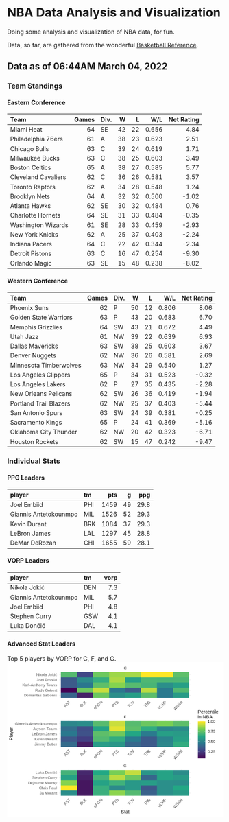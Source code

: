 # NBA Data Analysis and Visualization

Doing some analysis and visualization of NBA data, for fun.

Data, so far, are gathered from the wonderful [Basketball
Reference](https://www.basketball-reference.com/).

## Data as of 06:44AM March 04, 2022

### Team Standings

#### Eastern Conference

| Team                | Games | Div. |  W |  L |   W/L | Net Rating |
| :------------------ | ----: | :--- | -: | -: | ----: | ---------: |
| Miami Heat          |    64 | SE   | 42 | 22 | 0.656 |       4.84 |
| Philadelphia 76ers  |    61 | A    | 38 | 23 | 0.623 |       2.51 |
| Chicago Bulls       |    63 | C    | 39 | 24 | 0.619 |       1.71 |
| Milwaukee Bucks     |    63 | C    | 38 | 25 | 0.603 |       3.49 |
| Boston Celtics      |    65 | A    | 38 | 27 | 0.585 |       5.77 |
| Cleveland Cavaliers |    62 | C    | 36 | 26 | 0.581 |       3.57 |
| Toronto Raptors     |    62 | A    | 34 | 28 | 0.548 |       1.24 |
| Brooklyn Nets       |    64 | A    | 32 | 32 | 0.500 |     \-1.02 |
| Atlanta Hawks       |    62 | SE   | 30 | 32 | 0.484 |       0.76 |
| Charlotte Hornets   |    64 | SE   | 31 | 33 | 0.484 |     \-0.35 |
| Washington Wizards  |    61 | SE   | 28 | 33 | 0.459 |     \-2.93 |
| New York Knicks     |    62 | A    | 25 | 37 | 0.403 |     \-2.24 |
| Indiana Pacers      |    64 | C    | 22 | 42 | 0.344 |     \-2.34 |
| Detroit Pistons     |    63 | C    | 16 | 47 | 0.254 |     \-9.30 |
| Orlando Magic       |    63 | SE   | 15 | 48 | 0.238 |     \-8.02 |

#### Western Conference

| Team                   | Games | Div. |  W |  L |   W/L | Net Rating |
| :--------------------- | ----: | :--- | -: | -: | ----: | ---------: |
| Phoenix Suns           |    62 | P    | 50 | 12 | 0.806 |       8.06 |
| Golden State Warriors  |    63 | P    | 43 | 20 | 0.683 |       6.70 |
| Memphis Grizzlies      |    64 | SW   | 43 | 21 | 0.672 |       4.49 |
| Utah Jazz              |    61 | NW   | 39 | 22 | 0.639 |       6.93 |
| Dallas Mavericks       |    63 | SW   | 38 | 25 | 0.603 |       3.67 |
| Denver Nuggets         |    62 | NW   | 36 | 26 | 0.581 |       2.69 |
| Minnesota Timberwolves |    63 | NW   | 34 | 29 | 0.540 |       1.27 |
| Los Angeles Clippers   |    65 | P    | 34 | 31 | 0.523 |     \-0.32 |
| Los Angeles Lakers     |    62 | P    | 27 | 35 | 0.435 |     \-2.28 |
| New Orleans Pelicans   |    62 | SW   | 26 | 36 | 0.419 |     \-1.94 |
| Portland Trail Blazers |    62 | NW   | 25 | 37 | 0.403 |     \-5.44 |
| San Antonio Spurs      |    63 | SW   | 24 | 39 | 0.381 |     \-0.25 |
| Sacramento Kings       |    65 | P    | 24 | 41 | 0.369 |     \-5.16 |
| Oklahoma City Thunder  |    62 | NW   | 20 | 42 | 0.323 |     \-6.71 |
| Houston Rockets        |    62 | SW   | 15 | 47 | 0.242 |     \-9.47 |

### Individual Stats

#### PPG Leaders

| player                | tm  |  pts |  g |  ppg |
| :-------------------- | :-- | ---: | -: | ---: |
| Joel Embiid           | PHI | 1459 | 49 | 29.8 |
| Giannis Antetokounmpo | MIL | 1526 | 52 | 29.3 |
| Kevin Durant          | BRK | 1084 | 37 | 29.3 |
| LeBron James          | LAL | 1297 | 45 | 28.8 |
| DeMar DeRozan         | CHI | 1655 | 59 | 28.1 |

#### VORP Leaders

| player                | tm  | vorp |
| :-------------------- | :-- | ---: |
| Nikola Jokić          | DEN |  7.3 |
| Giannis Antetokounmpo | MIL |  5.7 |
| Joel Embiid           | PHI |  4.8 |
| Stephen Curry         | GSW |  4.1 |
| Luka Dončić           | DAL |  4.1 |

#### Advanced Stat Leaders

Top 5 players by VORP for C, F, and G.
![](README_files/figure-gfm/README-unnamed-chunk-7-1.png)<!-- -->
